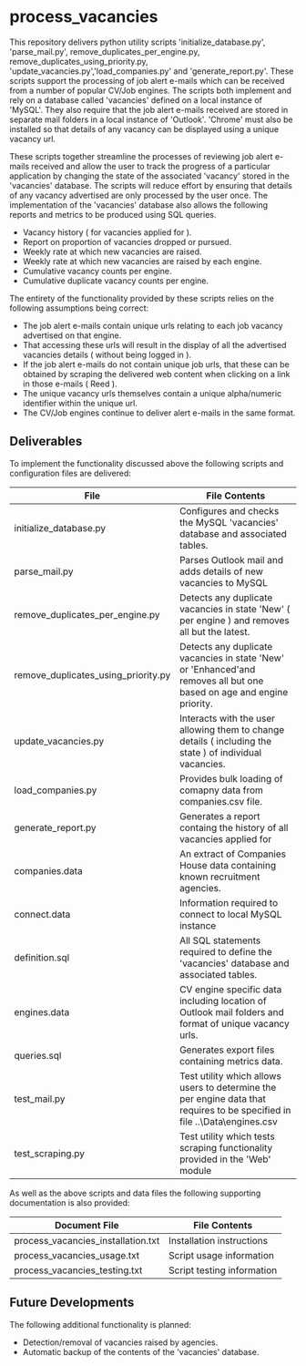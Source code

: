 # process_vacancies

This repository delivers python utility scripts 'initialize_database.py', 'parse_mail.py', remove_duplicates_per_engine.py, 
remove_duplicates_using_priority.py, 'update_vacancies.py','load_companies.py' and 'generate_report.py'. These scripts support 
the processing of job alert e-mails which can be received from a number of popular CV/Job engines. The scripts both implement 
and rely on a database called 'vacancies' defined on a local instance of 'MySQL'. They also require that the job alert e-mails 
received are stored in separate mail folders in a local instance of 'Outlook'. 'Chrome' must also be installed so that details 
of any vacancy can be displayed using a unique vacancy url.

These scripts together streamline the processes of reviewing job alert e-mails received and allow the user to track the progress of 
a particular application by changing the state of the associated 'vacancy' stored in the 'vacancies' database. The scripts will
reduce effort by ensuring that details of any vacancy advertised are only processed by the user once. The implementation of the 
'vacancies' database also allows the following reports and metrics to be produced using SQL queries.

- Vacancy history ( for vacancies applied for ).
- Report on proportion of vacancies dropped or pursued.
- Weekly rate at which new vacancies are raised.
- Weekly rate at which new vacancies are raised by each engine.
- Cumulative vacancy counts per engine.
- Cumulative duplicate vacancy counts per engine.

The entirety of the functionality provided by these scripts relies on the following assumptions being correct:

- The job alert e-mails contain unique urls relating to each job vacancy advertised on that engine.
- That accessing these urls will result in the display of all the advertised vacancies details ( without
  being logged in ).
- If the job alert e-mails do not contain unique job urls, that these can be obtained by scraping the delivered web content
  when clicking on a link in those e-mails ( Reed ).
- The unique vacancy urls themselves contain a unique alpha/numeric identifier within the unique url.
- The CV/Job engines continue to deliver alert e-mails in the same format.

Deliverables
------------
To implement the functionality discussed above the following scripts and configuration files are delivered:

File | File Contents
------------- | -------------
initialize_database.py | Configures and checks the MySQL 'vacancies' database and associated tables.
parse_mail.py | Parses Outlook mail and adds details of new vacancies to MySQL
remove_duplicates_per_engine.py | Detects any duplicate vacancies in state 'New' ( per engine ) and removes all but the latest. 
remove_duplicates_using_priority.py | Detects any duplicate vacancies in state 'New' or 'Enhanced'and removes all but one based on age and engine priority.
update_vacancies.py | Interacts with the user allowing them to change details ( including the state ) of individual vacancies. 
load_companies.py | Provides bulk loading of comapny data from companies.csv file.
generate_report.py | Generates a report containg the history of all vacancies applied for
companies.data | An extract of Companies House data containing known recruitment agencies.
connect.data | Information required to connect to local MySQL instance
definition.sql | All SQL statements required to define the 'vacancies' database and associated tables.
engines.data | CV engine specific data including location of Outlook mail folders and format of unique vacancy urls.
queries.sql | Generates export files containing metrics data.
test_mail.py | Test utility which allows users to determine the per engine data that requires to be specified in file ..\Data\engines.csv
test_scraping.py | Test utility which tests scraping functionality  provided in the 'Web' module

As well as the above scripts and data files the following supporting documentation is also provided:

Document File | File Contents
------------- | -------------
process_vacancies_installation.txt | Installation instructions
process_vacancies_usage.txt | Script usage information
process_vacancies_testing.txt | Script testing information

Future Developments
-------------------
The following additional functionality is planned:

- Detection/removal of vacancies raised by agencies.
- Automatic backup of the contents of the 'vacancies' database.


